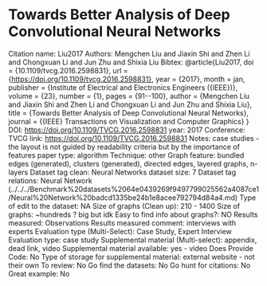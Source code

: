 # Towards Better Analysis of Deep Convolutional Neural Networks

Citation name: Liu2017
Authors: Mengchen Liu and Jiaxin Shi and Zhen Li and Chongxuan Li and Jun Zhu and Shixia Liu
Bibtex: @article{Liu2017,
doi = {10.1109/tvcg.2016.2598831},
url = {https://doi.org/10.1109/tvcg.2016.2598831},
year = {2017},
month = jan,
publisher = {Institute of Electrical and Electronics Engineers ({IEEE})},
volume = {23},
number = {1},
pages = {91--100},
author = {Mengchen Liu and Jiaxin Shi and Zhen Li and Chongxuan Li and Jun Zhu and Shixia Liu},
title = {Towards Better Analysis of Deep Convolutional Neural Networks},
journal = {{IEEE} Transactions on Visualization and Computer Graphics}
}
DOI: https://doi.org/10.1109/TVCG.2016.2598831
year: 2017
Conference: TVCG
link: https://doi.org/10.1109/TVCG.2016.2598831
Notes: case studies - the layout is not guided by readability criteria but by the importance of features 
paper type: algorithm
Technique: other
Graph feature: bundled edges (generated), clusters (generated), directed edges, layered graphs, n-layers
Dataset tag clean: Neural Networks
dataset size: 7
Dataset tag relations: Neural Network (../../../Benchmark%20datasets%2064e0439269f9497799025562a4087ce1/Neural%20Network%20badcd1335be24b1e8acee792794d84a4.md)
Type of edit to the dataset: NA
Size of graphs (Clean up): 210 - 1400
Size of graphs: ~hundreds  ? big but idk
Easy to find info about graphs?: NO
Results measured: Observations
Results measured comment: interviews with experts
Evaluation type (Multi-Select): Case Study, Expert Interview
Evaluation type: case study
Supplemental material (Multi-select): appendix, dead link, video
Supplemental material available: yes - video
Does Provide Code: No
Type of storage for supplemental material: external website - not their own
To review: No
Go find the datasets: No
Go hunt for citations: No
Great example: No